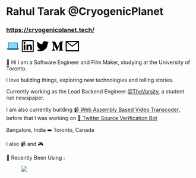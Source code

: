 # Rahul Tarak @CryogenicPlanet

### https://cryogenicplanet.tech/

[<img src="/images/laptop.svg" width="36px"/>](https://cryogenicplanet.tech) [<img src="/images/linkedin.svg" width="36px"/>](https://www.linkedin.com/in/rahul-tarak/) [<img src="/images/twitter.svg" width="36px"/>](https://twitter.com/CryogenicPlanet) [<img src="/images/medium.svg" color="#1890ff" width="36px"/>](https://medium.com/@rahultarak) [<img src="/images/mail.svg" width="36px"/>](mailto:cryogenicplanet@gmail.com)

👋 Hi I am a Software Engineer and Film Maker, studying at the University of Toronto.

I love building things, exploring new technologies and telling stories.

Currently working as the Lead Backend Engineer [@TheVarsity](https://github.com/TheVarsity), a student run newspaper.

<!--
**CryogenicPlanet/CryogenicPlanet** is a ✨ _special_ ✨ repository because its `README.md` (this file) appears on your GitHub profile.

Here are some ideas to get you started:

- 🌱 I’m currently learning ...
- 👯 I’m looking to collaborate on ...
- 🤔 I’m looking for help with ...
- 💬 Ask me about ...

- 😄 Pronouns: ...
- ⚡ Fun fact: ...
-->

I am also currently building [:video_camera: Web Assembly Based Video Transcoder](https://github.com/Mozilla-Open-Lab-Etwas/Video-Transcoder), before that I was working on [:robot: Twitter Source Verification Bot](https://twittersourcebot.tech/)

Bangalore, India :arrow_right: Toronto, Canada

I also :video_camera: and :video_game:

🌱 Recently Been Using :

<figure><img src="https://wakatime.com/share/@d7e92697-136f-4ee8-a98b-d90c5867ef4f/194d0946-1c7e-4180-ab44-3d2f52b1d9e3.svg" width="800"></figure>
